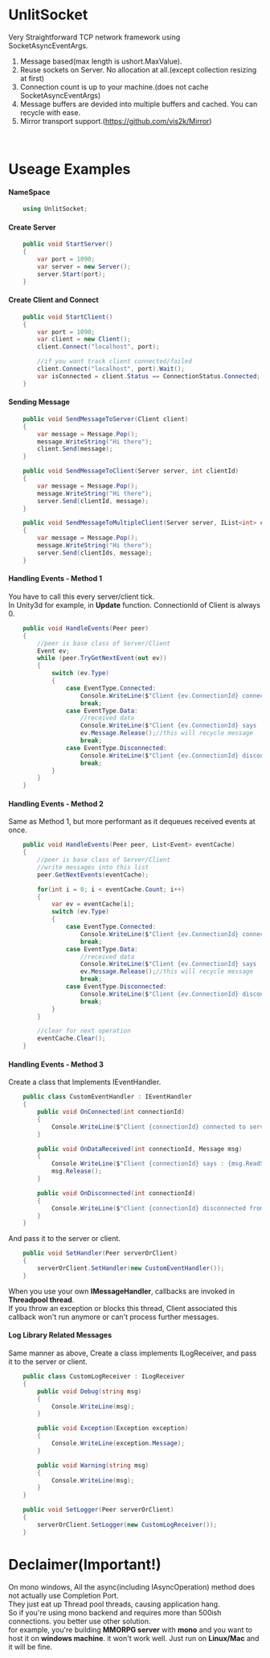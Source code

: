 UnlitSocket
===

Very Straightforward TCP network framework using SocketAsyncEventArgs.

1. Message based(max length is ushort.MaxValue).
2. Reuse sockets on Server. No allocation at all.(except collection resizing at first)
3. Connection count is up to your machine.(does not cache SocketAsyncEventArgs)
4. Message buffers are devided into multiple buffers and cached. You can recycle with ease.
5. Mirror transport support.(https://github.com/vis2k/Mirror)
   
</br>

Useage Examples
===

#### NameSpace
```cs
    using UnlitSocket;
```
#### Create Server
```cs
    public void StartServer()
    {
        var port = 1090;
        var server = new Server();
        server.Start(port);
    }
```
#### Create Client and Connect
```cs
    public void StartClient()
    {
        var port = 1090;
        var client = new Client();
        client.Connect("localhost", port);

        //if you want track client connected/failed
        client.Connect("localhost", port).Wait();
        var isConnected = client.Status == ConnectionStatus.Connected;
    }
```
#### Sending Message
```cs
    public void SendMessageToServer(Client client)
    {
        var message = Message.Pop();
        message.WriteString("Hi there");
        client.Send(message);
    }

    public void SendMessageToClient(Server server, int clientId)
    {
        var message = Message.Pop();
        message.WriteString("Hi there");
        server.Send(clientId, message);
    }

    public void SendMessageToMultipleClient(Server server, IList<int> clientIds)
    {
        var message = Message.Pop();
        message.WriteString("Hi there");
        server.Send(clientIds, message);
    }
```
#### Handling Events - Method 1

You have to call this every server/client tick.\
In Unity3d for example, in **Update** function.
ConnectionId of Client is always 0.
```cs
    public void HandleEvents(Peer peer)
    {
        //peer is base class of Server/Client
        Event ev;
        while (peer.TryGetNextEvent(out ev))
        {
            switch (ev.Type)
            {
                case EventType.Connected:
                    Console.WriteLine($"Client {ev.ConnectionId} connected to server");
                    break;
                case EventType.Data:
                    //received data
                    Console.WriteLine($"Client {ev.ConnectionId} says : {ev.Message.ReadString()}");
                    ev.Message.Release();//this will recycle message
                    break;
                case EventType.Disconnected:
                    Console.WriteLine($"Client {ev.ConnectionId} disconnected from server");
                    break;
            }
        }
    }
```

#### Handling Events - Method 2

Same as Method 1, but more performant as it dequeues received events at once.
```cs
    public void HandleEvents(Peer peer, List<Event> eventCache)
    {
        //peer is base class of Server/Client
        //write messages into this list
        peer.GetNextEvents(eventCache);

        for(int i = 0; i < eventCache.Count; i++)
        {
            var ev = eventCache[i];
            switch (ev.Type)
            {
                case EventType.Connected:
                    Console.WriteLine($"Client {ev.ConnectionId} connected to server");
                    break;
                case EventType.Data:
                    //received data
                    Console.WriteLine($"Client {ev.ConnectionId} says : {ev.Message.ReadString()}");
                    ev.Message.Release();//this will recycle message
                    break;
                case EventType.Disconnected:
                    Console.WriteLine($"Client {ev.ConnectionId} disconnected from server");
                    break;
            }
        }

        //clear for next operation
        eventCache.Clear();
    }
```

#### Handling Events - Method 3

Create a class that Implements IEventHandler.
```cs
    public class CustomEventHandler : IEventHandler
    {
        public void OnConnected(int connectionId)
        {
            Console.WriteLine($"Client {connectionId} connected to server");
        }

        public void OnDataReceived(int connectionId, Message msg)
        {
            Console.WriteLine($"Client {connectionId} says : {msg.ReadString()}");
            msg.Release();
        }

        public void OnDisconnected(int connectionId)
        {
            Console.WriteLine($"Client {connectionId} disconnected from server");
        }
    }
```
And pass it to the server or client.
```cs
    public void SetHandler(Peer serverOrClient)
    {
        serverOrClient.SetHandler(new CustomEventHandler());
    }
```

When you use your own **IMessageHandler**, callbacks are invoked in **Threadpool thread**.\
If you throw an exception or blocks this thread, Client associated this callback won't run anymore or can't process further messages.

#### Log Library Related Messages

Same manner as above, Create a class implements ILogReceiver, and pass it to the server or client.

```cs
    public class CustomLogReceiver : ILogReceiver
    {
        public void Debug(string msg)
        {
            Console.WriteLine(msg);
        }

        public void Exception(Exception exception)
        {
            Console.WriteLine(exception.Message);
        }

        public void Warning(string msg)
        {
            Console.WriteLine(msg);
        }
    }

    public void SetLogger(Peer serverOrClient)
    {
        serverOrClient.SetLogger(new CustomLogReceiver());
    }
```

Declaimer(Important!)
===

On mono windows, All the async(including IAsyncOperation) method does not actually use Completion Port.\
They just eat up Thread pool threads, causing application hang.\
So if you're using mono backend and requires more than 500ish connections. you better use other solution.\
for example, you're building **MMORPG server** with **mono** and you want to host it on **windows machine**. it won't work well.
Just run on **Linux/Mac** and it will be fine.

